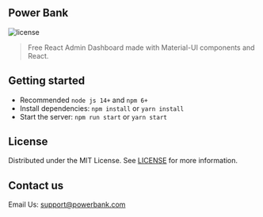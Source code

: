 ## Power Bank

![license](https://img.shields.io/badge/license-MIT-blue.svg)

> Free React Admin Dashboard made with Material-UI components and React.

## Getting started

- Recommended `node js 14+` and `npm 6+`
- Install dependencies: `npm install` or `yarn install`
- Start the server: `npm run start` or `yarn start`

## License

Distributed under the MIT License. See [LICENSE](https://github.com/minimal-ui-kit/minimal.free/blob/main/LICENSE.md) for more information.

## Contact us

Email Us: support@powerbank.com
